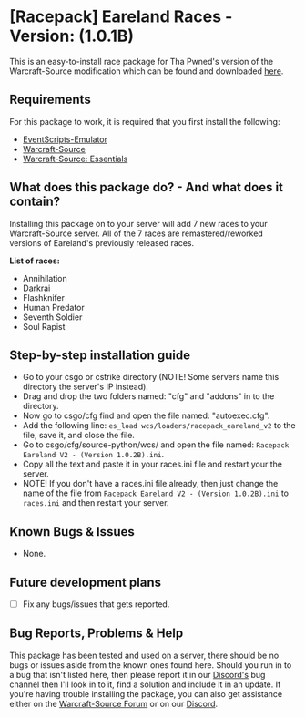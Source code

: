 # [Racepack] Eareland Races - Version: (1.0.1B)
This is an easy-to-install race package for Tha Pwned's version of the Warcraft-Source modification which can be found and downloaded [here](https://github.com/ThaPwned/WCS).


## Requirements
For this package to work, it is required that you first install the following:
- [EventScripts-Emulator](https://github.com/Ayuto/EventScripts-Emulator)
- [Warcraft-Source](https://github.com/ThaPwned/WCS)
- [Warcraft-Source: Essentials](https://github.com/ManifestManah/Warcraft-Source-Essentials)


## What does this package do? - And what does it contain?
Installing this package on to your server will add 7 new races to your Warcraft-Source server.
All of the 7 races are remastered/reworked versions of Eareland's previously released races. 


**List of races:**
- Annihilation
- Darkrai
- Flashknifer
- Human Predator
- Seventh Soldier
- Soul Rapist


## Step-by-step installation guide
- Go to your csgo or cstrike directory (NOTE! Some servers name this directory the server's IP instead).
- Drag and drop the two folders named: "cfg" and "addons" in to the directory.
- Now go to csgo/cfg find and open the file named: "autoexec.cfg".
- Add the following line: ```es_load wcs/loaders/racepack_eareland_v2``` to the file, save it, and close the file.
- Go to csgo/cfg/source-python/wcs/ and open the file named: ```Racepack Eareland V2 - (Version 1.0.2B).ini```.
- Copy all the text and paste it in your races.ini file and restart your the server.
- NOTE! If you don't have a races.ini file already, then just change the name of the file from ```Racepack Eareland V2 - (Version 1.0.2B).ini``` to ```races.ini``` and then restart your server.


## Known Bugs & Issues
- None.


## Future development plans
- [ ] Fix any bugs/issues that gets reported.

## Bug Reports, Problems & Help
This package has been tested and used on a server, there should be no bugs or issues aside from the known ones found here.
Should you run in to a bug that isn't listed here, then please report it in our [Discord's](https://discord.gg/2DnAXkF) bug channel then I'll look in to it, find a solution and include it in an update.
If you're having trouble installing the package, you can also get assistance either on the [Warcraft-Source Forum](http://warcraft-source.com/) or on our [Discord](https://discord.gg/2DnAXkF).
